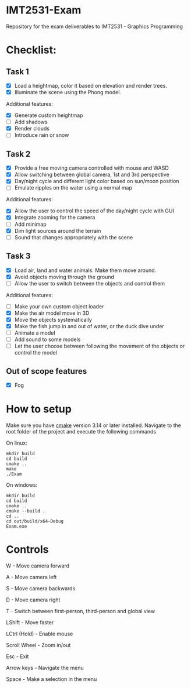 # IMT2531-Exam
Repository for the exam deliverables to IMT2531 - Graphics Programming

# Checklist:

## Task 1

- [x] Load a heightmap, color it based on elevation and render trees.
- [x] Illuminate the scene using the Phong model.

Additional features:

- [x] Generate custom heightmap
- [ ] Add shadows
- [x] Render clouds
- [ ] Introduce rain or snow

## Task 2

- [x] Provide a free moving camera controlled with mouse and WASD
- [x] Allow switching between global camera, 1st and 3rd perspective
- [x] Day/night cycle and different light color based on sun/moon position
- [ ] Emulate ripples on the water using a normal map

Additional features:

- [x] Allow the user to control the speed of the day/night cycle with GUI
- [x] Integrate zooming for the camera
- [ ] Add minimap
- [x] Dim light sources around the terrain
- [ ] Sound that changes appropriately with the scene

## Task 3

- [x] Load air, land and water animals. Make them move around.
- [x] Avoid objects moving through the ground
- [ ] Allow the user to switch between the objects and control them

Additional features:

- [ ] Make your own custom object loader
- [x] Make the air model move in 3D
- [x] Move the objects systematically
- [x] Make the fish jump in and out of water, or the duck dive under
- [ ] Animate a model
- [ ] Add sound to some models
- [ ] Let the user choose between following the movement of the objects or control the model

## Out of scope features

- [x] Fog

# How to setup

Make sure you have [cmake](https://cmake.org/) version 3.14 or later installed.
Navigate to the root folder of the project and execute the following commands

On linux:
```
mkdir build
cd build
cmake ..
make
./Exam
```

On windows:
```
mkdir build
cd build
cmake ..
cmake --build .
cd ..
cd out/build/x64-Debug
Exam.exe
```

# Controls

W - Move camera forward

A - Move camera left

S - Move camera backwards

D - Move camera right

T - Switch between first-person, third-person and global view

LShift - Move faster

LCtrl (Hold) - Enable mouse

Scroll Wheel - Zoom in/out

Esc - Exit

Arrow keys - Navigate the menu

Space - Make a selection in the menu
